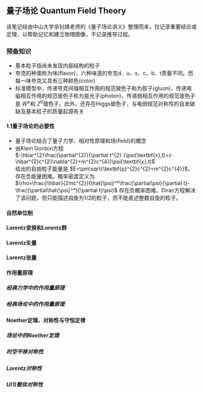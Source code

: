 ## 量子场论 Quantum Field Theory
该笔记经由中山大学余钊焕老师的《量子场论讲义》整理而来，仅记录重要结论或定理，以帮助记忆和建立物理图像，不记录推导过程。
### 预备知识 
* 基本粒子指尚未发现内部结构的粒子
* 夸克的种类称为味(flavor)，六种味道的夸克d、u、s、c、b、t质量不同。而每一味夸克又具有三种颜色(color)
* 标准模型中，传递夸克间强相互作用的规范玻色子称为胶子(gluon)，传递电磁相互作用的规范玻色子称为是光子(photon)，传递弱相互作用的规范玻色子是 $W^{\pm}$和 $Z^{0}$玻色子。此外，还存在Higgs玻色子，与电弱规范对称性的自发破缺及基本粒子的质量起源有关
#### 1.1量子场论的必要性
* 量子场论结合了量子力学、相对性原理和场(field)的概念
* 由Klein Gordon方程  
  $-\hbar^{2}\frac{\partial^{2}}{\partial t^{2} }\psi(\textbf{x},t)=(-\hbar^{2}c^{2}\nabla^{2}+m^{2}c^{4})\psi(\textbf{x},t)$  
  给出的自由粒子能量是 $E=\pm\sqrt{\textbf{p}^{2}c^{2}+m^{2}c^{4}}$，存在负能量困难。概率密度定义为  
  $\rho=\frac{i\hbar}{2mc^{2}}(\hat{\psi}^*\frac{\partial\psi}{\partial t}-\frac{\partial\hat{\psi}^*}{\partial t}\psi)$
  存在负概率困难。Dirac方程解决了该问题，但只能描述自旋为1/2的粒子，而不能表述整数自旋的粒子。
#### 自然单位制
#### Lorentz变换和Lorentz群
#### Lorentz矢量
#### Lorentz张量
#### 作用量原理
##### 经典力学中的作用量原理
##### 经典场论中的作用量原理
#### Noether定理、对称性与守恒定律
##### 场论中的Noether定理
##### 时空平移对称性
##### Lorentz对称性
##### U(1)整体对称性
